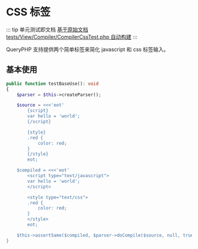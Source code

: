 # CSS 标签

::: tip 单元测试即文档
[基于原始文档 tests/View/Compiler/CompilerCssTest.php 自动构建](https://github.com/hunzhiwange/framework/blob/master/tests/View/Compiler/CompilerCssTest.php)
:::
    
QueryPHP 支持提供两个简单标签来简化 javascript 和 css 标签输入。

## 基本使用

``` php
public function testBaseUse(): void
{
    $parser = $this->createParser();

    $source = <<<'eot'
        {script}
        var hello = 'world';
        {/script}

        {style}
        .red {
            color: red;
        }
        {/style}
        eot;

    $compiled = <<<'eot'
        <script type="text/javascript">
        var hello = 'world';
        </script>

        <style type="text/css">
        .red {
            color: red;
        }
        </style>
        eot;

    $this->assertSame($compiled, $parser->doCompile($source, null, true));
}
```